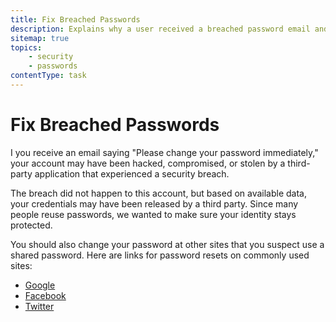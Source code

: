 ```yaml
---
title: Fix Breached Passwords
description: Explains why a user received a breached password email and what to do.
sitemap: true
topics:
    - security
    - passwords
contentType: task
---
```


# Fix Breached Passwords

I you receive an email saying "Please change your password immediately," your account may have been hacked, compromised, or stolen by a third-party application that experienced a security breach. 

The breach did not happen to this account, but based on available data, your credentials may have been released by a third party. Since many people reuse passwords, we wanted to make sure your identity stays protected.

You should also change your password at other sites that you suspect use a shared password. Here are links for password resets on commonly used sites:
* [Google](https://www.google.com/accounts/recovery/)
* [Facebook](https://www.facebook.com/settings)
* [Twitter](https://twitter.com/settings/password)